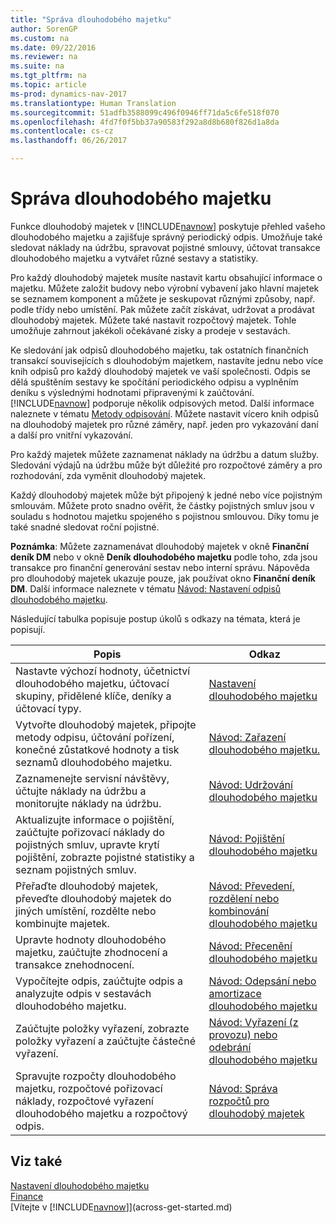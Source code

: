 ```yaml
---
title: "Správa dlouhodobého majetku"
author: SorenGP
ms.custom: na
ms.date: 09/22/2016
ms.reviewer: na
ms.suite: na
ms.tgt_pltfrm: na
ms.topic: article
ms-prod: dynamics-nav-2017
ms.translationtype: Human Translation
ms.sourcegitcommit: 51adfb3588099c496f0946ff71da5c6fe518f070
ms.openlocfilehash: 4fd7f0f5bb37a90583f292a8d8b680f826d1a8da
ms.contentlocale: cs-cz
ms.lasthandoff: 06/26/2017

---
```


# <a name="manage-fixed-assets"></a>Správa dlouhodobého majetku
Funkce dlouhodobý majetek v [!INCLUDE[navnow](includes/navnow_md.md)] poskytuje přehled vašeho dlouhodobého majetku a zajišťuje správný periodický odpis. Umožňuje také sledovat náklady na údržbu, spravovat pojistné smlouvy, účtovat transakce dlouhodobého majetku a vytvářet různé sestavy a statistiky.

Pro každý dlouhodobý majetek musíte nastavit kartu obsahující informace o majetku. Můžete založit budovy nebo výrobní vybavení jako hlavní majetek se seznamem komponent a můžete je seskupovat různými způsoby, např. podle třídy nebo umístění. Pak můžete začít získávat, udržovat a prodávat dlouhodobý majetek. Můžete také nastavit rozpočtový majetek. Tohle umožňuje zahrnout jakékoli očekávané zisky a prodeje v sestavách.

Ke sledování jak odpisů dlouhodobého majetku, tak ostatních finančních transakcí souvisejících s dlouhodobým majetkem, nastavíte jednu nebo více knih odpisů pro každý dlouhodobý majetek ve vaší společnosti. Odpis se dělá spuštěním sestavy ke spočítání periodického odpisu a vyplněním deníku s výslednými hodnotami připravenými k zaúčtování. [!INCLUDE[navnow](includes/navnow_md.md)] podporuje několik odpisových metod. Další informace naleznete v tématu [Metody odpisování](fa-depreciation-methods.md). Můžete nastavit vícero knih odpisů na dlouhodobý majetek pro různé záměry, např. jeden pro vykazování daní a další pro vnitřní vykazování.

Pro každý majetek můžete zaznamenat náklady na údržbu a datum služby. Sledování výdajů na údržbu může být důležité pro rozpočtové záměry a pro rozhodování, zda vyměnit dlouhodobý majetek.

Každý dlouhodobý majetek může být připojený k jedné nebo více pojistným smlouvám. Můžete proto snadno ověřit, že částky pojistných smluv jsou v souladu s hodnotou majetku spojeného s pojistnou smlouvou. Díky tomu je také snadné sledovat roční pojistné.

**Poznámka**: Můžete zaznamenávat dlouhodobý majetek v okně **Finanční deník DM** nebo v okně **Deník dlouhodobého majetku** podle toho, zda jsou transakce pro finanční generování sestav nebo interní správu. Nápověda pro dlouhodobý majetek ukazuje pouze, jak používat okno **Finanční deník DM**. Další informace naleznete v tématu [Návod: Nastavení odpisů dlouhodobého majetku](fa-how-setup-depreciation.md).

Následující tabulka popisuje postup úkolů s odkazy na témata, která je popisují.

| Popis | Odkaz |
|----|-----|
|Nastavte výchozí hodnoty, účetnictví dlouhodobého majetku, účtovací skupiny, přidělené klíče, deníky a účtovací typy.|[Nastavení dlouhodobého majetku](fa-setup.md)|
|Vytvořte dlouhodobý majetek, připojte metody odpisu, účtování pořízení, konečné zůstatkové hodnoty a tisk seznamů dlouhodobého majetku.|[Návod: Zařazení dlouhodobého majetku.](fa-how-acquire.md)|
|Zaznamenejte servisní návštěvy, účtujte náklady na údržbu a monitorujte náklady na údržbu.|[Návod: Udržování dlouhodobého majetku](fa-how-maintain.md)|
|Aktualizujte informace o pojištění, zaúčtujte pořizovací náklady do pojistných smluv, upravte krytí pojištění, zobrazte pojistné statistiky a seznam pojistných smluv.|[Návod: Pojištění dlouhodobého majetku](fa-how-insure.md)|
|Přeřaďte dlouhodobý majetek, převeďte dlouhodobý majetek do jiných umístění, rozdělte nebo kombinujte majetek.|[Návod: Převedení, rozdělení nebo kombinování dlouhodobého majetku](fa-how-trans-split-combine.md)|
|Upravte hodnoty dlouhodobého majetku, zaúčtujte zhodnocení a transakce znehodnocení.|[Návod: Přecenění dlouhodobého majetku](fa-how-revalue.md)|
|Vypočítejte odpis, zaúčtujte odpis a analyzujte odpis v sestavách dlouhodobého majetku.|[Návod: Odepsání nebo amortizace dlouhodobého majetku](fa-how-depreciate-amortize.md)|
|Zaúčtujte položky vyřazení, zobrazte položky vyřazení a zaúčtujte částečné vyřazení.|[Návod: Vyřazení (z provozu) nebo odebrání dlouhodobého majetku](fa-how-dispose-retire.md)||
|Spravujte rozpočty dlouhodobého majetku, rozpočtové pořizovací náklady, rozpočtové vyřazení dlouhodobého majetku a rozpočtový odpis.|[Návod: Správa rozpočtů pro dlouhodobý majetek](fa-how-manage-budgets.md)|

## <a name="see-also"></a>Viz také
[Nastavení dlouhodobého majetku](fa-setup.md)  
[Finance](finance-setup.md)  
[Vítejte v [!INCLUDE[navnow](includes/navnow_md.md)]](across-get-started.md)

